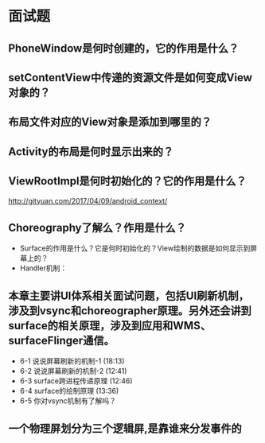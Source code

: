 # 面试题

## PhoneWindow是何时创建的，它的作用是什么？



## setContentView中传递的资源文件是如何变成View对象的？



## 布局文件对应的View对象是添加到哪里的？



## Activity的布局是何时显示出来的？



## ViewRootImpl是何时初始化的？它的作用是什么？



http://gityuan.com/2017/04/09/android_context/



## Choreography了解么？作用是什么？

- Surface的作用是什么？它是何时初始化的？View绘制的数据是如何显示到屏幕上的？
- Handler机制：



## 本章主要讲UI体系相关面试问题，包括UI刷新机制，涉及到vsync和choreographer原理。另外还会讲到surface的相关原理，涉及到应用和WMS、surfaceFlinger通信。

-  6-1 说说屏幕刷新的机制-1 (18:13)
-  6-2 说说屏幕刷新的机制-2 (12:41)
-  6-3 surface跨进程传递原理 (12:46)
-  6-4 surface的绘制原理 (13:36)
-  6-5 你对vsync机制有了解吗？



##  一个物理屏划分为三个逻辑屏,是靠谁来分发事件的